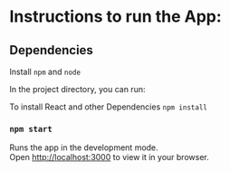 # Instructions to run the App:


## Dependencies

Install ```npm``` and ```node```

In the project directory, you can run:


To install React and other Dependencies ```npm install``` 

### `npm start`

Runs the app in the development mode.\
Open [http://localhost:3000](http://localhost:3000) to view it in your browser.



